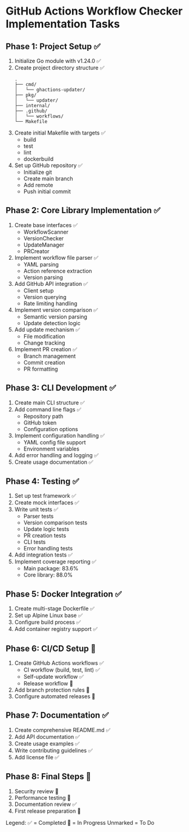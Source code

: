# GitHub Actions Workflow Checker Implementation Tasks

## Phase 1: Project Setup ✅
1. Initialize Go module with v1.24.0 ✅
2. Create project directory structure ✅
   ```
   .
   ├── cmd/
   │   └── ghactions-updater/
   ├── pkg/
   │   └── updater/
   ├── internal/
   ├── .github/
   │   └── workflows/
   └── Makefile
   ```
3. Create initial Makefile with targets ✅
   - build
   - test
   - lint
   - dockerbuild
4. Set up GitHub repository ✅
   - Initialize git
   - Create main branch
   - Add remote
   - Push initial commit

## Phase 2: Core Library Implementation ✅
1. Create base interfaces ✅
   - WorkflowScanner
   - VersionChecker
   - UpdateManager
   - PRCreator
2. Implement workflow file parser ✅
   - YAML parsing
   - Action reference extraction
   - Version parsing
3. Add GitHub API integration ✅
   - Client setup
   - Version querying
   - Rate limiting handling
4. Implement version comparison ✅
   - Semantic version parsing
   - Update detection logic
5. Add update mechanism ✅
   - File modification
   - Change tracking
6. Implement PR creation ✅
   - Branch management
   - Commit creation
   - PR formatting

## Phase 3: CLI Development ✅
1. Create main CLI structure ✅
2. Add command line flags ✅
   - Repository path
   - GitHub token
   - Configuration options
3. Implement configuration handling ✅
   - YAML config file support
   - Environment variables
4. Add error handling and logging ✅
5. Create usage documentation ✅

## Phase 4: Testing ✅
1. Set up test framework ✅
2. Create mock interfaces ✅
3. Write unit tests ✅
   - Parser tests
   - Version comparison tests
   - Update logic tests
   - PR creation tests
   - CLI tests
   - Error handling tests
4. Add integration tests ✅
5. Implement coverage reporting ✅
   - Main package: 83.6%
   - Core library: 88.0%

## Phase 5: Docker Integration ✅
1. Create multi-stage Dockerfile ✅
2. Set up Alpine Linux base ✅
3. Configure build process ✅
4. Add container registry support ✅

## Phase 6: CI/CD Setup 🔄
1. Create GitHub Actions workflows ✅
   - CI workflow (build, test, lint) ✅
   - Self-update workflow ✅
   - Release workflow 🔄
2. Add branch protection rules 🔄
3. Configure automated releases 🔄

## Phase 7: Documentation ✅
1. Create comprehensive README.md ✅
2. Add API documentation ✅
3. Create usage examples ✅
4. Write contributing guidelines ✅
5. Add license file ✅

## Phase 8: Final Steps 🔄
1. Security review 🔄
2. Performance testing 🔄
3. Documentation review ✅
4. First release preparation 🔄

Legend:
✅ = Completed
🔄 = In Progress
Unmarked = To Do
